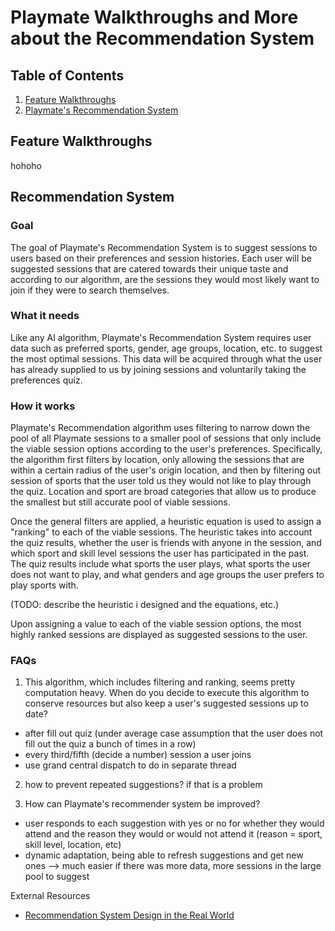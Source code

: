 #  Playmate Walkthroughs and More about the Recommendation System

## Table of Contents
1. [Feature Walkthroughs](#Feature-Walkthroughs)
2. [Playmate's Recommendation System](#Recommendation-System)

## Feature Walkthroughs

hohoho

## Recommendation System

### Goal
The goal of Playmate's Recommendation System is to suggest sessions to users based on their preferences and session histories. Each user will be suggested sessions that are catered towards their unique taste and according to our algorithm, are the sessions they would most likely want to join if they were to search themselves.

### What it needs
Like any AI algorithm, Playmate's Recommendation System requires user data such as preferred sports, gender, age groups, location, etc. to suggest the most optimal sessions. This data will be acquired through what the user has already supplied to us by joining sessions and voluntarily taking the preferences quiz.

### How it works
Playmate's Recommendation algorithm uses filtering to narrow down the pool of all Playmate sessions to a smaller pool of sessions that only include the viable session options according to the user's preferences. Specifically, the algorithm first filters by location, only allowing the sessions that are within a certain radius of the user's origin location, and then by filtering out session of sports that the user told us they would not like to play through the quiz. Location and sport are broad categories that allow us to produce the smallest but still accurate pool of viable sessions.

Once the general filters are applied, a heuristic equation is used to assign a "ranking" to each of the viable sessions. The heuristic takes into account the quiz results, whether the user is friends with anyone in the session, and which sport and skill level sessions the user has participated in the past. The quiz results include what sports the user plays, what sports the user does not want to play, and what genders and age groups the user prefers to play sports with.

(TODO: describe the heuristic i designed and the equations, etc.)

Upon assigning a value to each of the viable session options, the most highly ranked sessions are displayed as suggested sessions to the user.

### FAQs

1. This algorithm, which includes filtering and ranking, seems pretty computation heavy. When do you decide to execute this algorithm to conserve resources but also keep a user's suggested sessions up to date?

- after fill out quiz (under average case assumption that the user does not fill out the quiz a bunch of times in a row)
- every third/fifth (decide a number) session a user joins
- use grand central dispatch to do in separate thread

2. how to prevent repeated suggestions? if that is a problem


3. How can Playmate's recommender system be improved?

- user responds to each suggestion with yes or no for whether they would attend and the reason they would or would not attend it (reason = sport, skill level, location, etc)
- dynamic adaptation, being able to refresh suggestions and get new ones --> much easier if there was more data, more sessions in the large pool to suggest


External Resources
- [Recommendation System Design in the Real World](https://medium.com/double-pointer/system-design-interview-recommendation-system-design-as-used-by-youtube-netflix-etc-c457aaec3ab)

